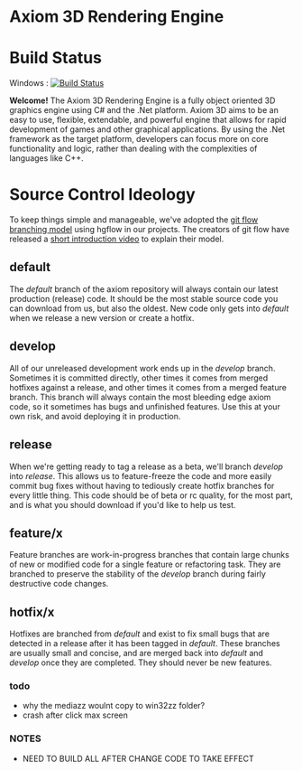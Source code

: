 # Axiom 3D Rendering Engine

# Build Status
Windows :  [![Build Status](http://axiombuild.cloudapp.net/job/SDK-Windows-x86/badge/icon)](http://axiombuild.cloudapp.net/job/SDK-Windows-x86/)

**Welcome!** 
The Axiom 3D Rendering Engine is a fully object oriented 3D graphics engine using C# and the .Net platform. Axiom 3D aims to be an easy to use, flexible, extendable, and powerful engine that allows for rapid development of games and other graphical applications. By using the .Net framework as the target platform, developers can focus more on core functionality and logic, rather than dealing with the complexities of languages like C++.

# Source Control Ideology

To keep things simple and manageable, we've adopted the [git flow branching model](http://nvie.com/posts/a-successful-git-branching-model) using hgflow in our projects. The creators of git flow have released a [short introduction video](http://vimeo.com/16018419) to explain their model.

## default

The *default* branch of the axiom repository will always contain our latest production (release) code. It should be the most stable source code you can download from us, but also the oldest. New code only gets into *default* when we release a new version or create a hotfix.

## develop

All of our unreleased development work ends up in the *develop* branch. Sometimes it is committed directly, other times it comes from merged hotfixes against a release, and other times it comes from a merged feature branch. This branch will always contain the most bleeding edge axiom code, so it sometimes has bugs and unfinished features. Use this at your own risk, and avoid deploying it in production.

## release

When we're getting ready to tag a release as a beta, we'll branch *develop* into *release*. This allows us to feature-freeze the code and more easily commit bug fixes without having to tediously create hotfix branches for every little thing. This code should be of beta or rc quality, for the most part, and is what you should download if you'd like to help us test.

## feature/x

Feature branches are work-in-progress branches that contain large chunks of new or modified code for a single feature or refactoring task. They are branched to preserve the stability of the *develop* branch during fairly destructive code changes.

## hotfix/x

Hotfixes are branched from *default* and exist to fix small bugs that are detected in a release after it has been tagged in *default*. These branches are usually small and concise, and are merged back into *default* and *develop* once they are completed. They should never be new features.

### todo
- why the mediazz woulnt copy to win32zz folder?
- crash after click max screen

### NOTES
- NEED TO BUILD ALL AFTER CHANGE CODE TO TAKE EFFECT